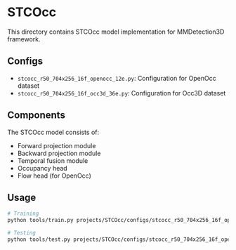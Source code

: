 # STCOcc

This directory contains STCOcc model implementation for MMDetection3D framework.

## Configs

- `stcocc_r50_704x256_16f_openocc_12e.py`: Configuration for OpenOcc dataset
- `stcocc_r50_704x256_16f_occ3d_36e.py`: Configuration for Occ3D dataset

## Components

The STCOcc model consists of:
- Forward projection module
- Backward projection module  
- Temporal fusion module
- Occupancy head
- Flow head (for OpenOcc)

## Usage

```bash
# Training
python tools/train.py projects/STCOcc/configs/stcocc_r50_704x256_16f_openocc_12e.py

# Testing
python tools/test.py projects/STCOcc/configs/stcocc_r50_704x256_16f_openocc_12e.py work_dirs/stcocc_openocc/latest.pth
```
